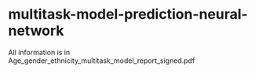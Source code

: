 # multitask-model-prediction-neural-network

All information is in Age_gender_ethnicity_multitask_model_report_signed.pdf